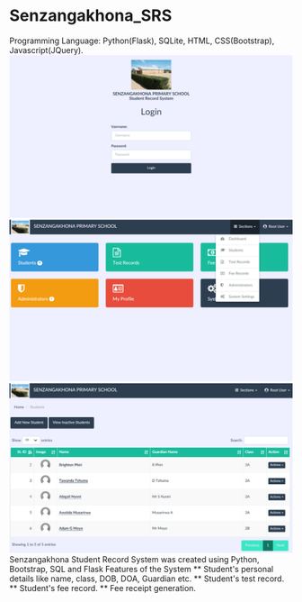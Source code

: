 # Senzangakhona_SRS
Programming Language: Python(Flask), SQLite, HTML, CSS(Bootstrap), Javascript(JQuery).
![Screenshot](https://github.com/BrightonPhiri/Senzangakhona_SRS/blob/master/Senzangakhona_SRS/screenshots/senza_login.PNG)
![Screenshot](https://github.com/BrightonPhiri/Senzangakhona_SRS/blob/master/Senzangakhona_SRS/screenshots/senza_home.PNG)
![Screenshot](https://github.com/BrightonPhiri/Senzangakhona_SRS/blob/master/Senzangakhona_SRS/screenshots/senza_students.PNG)
Senzangakhona Student Record System was created using Python, Bootstrap, SQL and Flask
Features of the System
** Student's personal details like name, class, DOB, DOA, Guardian etc.
** Student's test record.
** Student's fee record.
** Fee receipt generation.

